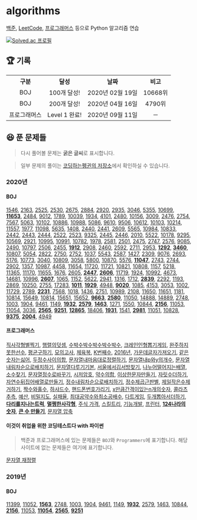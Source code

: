# algorithms

[백준](noj.am), [LeetCode](https://leetcode.com/), [프로그래머스](https://programmers.co.kr/) 등으로 Python 알고리즘 연습

[![Solved.ac
프로필](http://mazassumnida.wtf/api/generate_badge?boj=unodostre)](https://solved.ac/unodostre)

## 🏆 기록

<table>
    <tr>
        <th align="center">구분</th>
        <th align="center">달성</th>
        <th align="center">날짜</th>
        <th align="center">비고</th>
    </tr>
    <tr>
        <td align="center">BOJ</td>
        <td align="center">100개 달성!</td>
        <td align="center">2020년 02월 19일</td>
        <td align="center">10668위</td>
    </tr>
    <tr>
        <td align="center">BOJ</td>
        <td align="center">200개 달성!</td>
        <td align="center">2020년 04월 16일</td>
        <td align="center">4790위</td>
    </tr>
    <tr>
        <td align="center">프로그래머스</td>
        <td align="center">Level 1 완료!</td>
        <td align="center">2020년 09월 11일</td>
        <td align="center">─</td>
    </tr>
</table>

## 😆 푼 문제들

> 다시 풀어볼 문제는 **굵은 글씨**로 표시합니다.

> 일부 문제의 풀이는 [코딩하는펭귄의 저장소](https://cooding-penguin.netlify.app/)에서 확인하실 수 있습니다.

### 2020년

#### BOJ

[1546](https://www.acmicpc.net/problem/1546), [2163](https://www.acmicpc.net/problem/2163), [2525](https://www.acmicpc.net/problem/2525), [2530](https://www.acmicpc.net/problem/2530), [2675](https://www.acmicpc.net/problem/2675), [2884](https://www.acmicpc.net/problem/2884), [2920](https://www.acmicpc.net/problem/2920), [2935](https://www.acmicpc.net/problem/2935), [3046](https://www.acmicpc.net/problem/3046), [5355](https://www.acmicpc.net/problem/5355), [10699](https://www.acmicpc.net/problem/10699), **[11653](https://www.acmicpc.net/problem/11653)**, [2484](https://www.acmicpc.net/problem/2484), [9012](https://www.acmicpc.net/problem/9012), [1789](https://www.acmicpc.net/problem/1789), [10039](https://www.acmicpc.net/problem/10039), [1934](https://www.acmicpc.net/problem/1934), [4101](https://www.acmicpc.net/problem/4101), [2480](https://www.acmicpc.net/problem/2480), [10156](https://www.acmicpc.net/problem/10156), [3009](https://www.acmicpc.net/problem/3009), [2476](https://www.acmicpc.net/problem/2476), [2754](https://www.acmicpc.net/problem/2754), [7567](https://www.acmicpc.net/problem/7567), [5063](https://www.acmicpc.net/problem/5063), [10102](https://www.acmicpc.net/problem/10102), [10886](https://www.acmicpc.net/problem/10886), [10988](https://www.acmicpc.net/problem/10988), [5086](https://www.acmicpc.net/problem/5086), [9610](https://www.acmicpc.net/problem/9610), [9506](https://www.acmicpc.net/problem/9506), [10612](https://www.acmicpc.net/problem/10612), [10103](https://www.acmicpc.net/problem/10103), [10214](https://www.acmicpc.net/problem/10214), [11557](https://www.acmicpc.net/problem/11557), [1977](https://www.acmicpc.net/problem/1977), [11098](https://www.acmicpc.net/problem/11098), [5635](https://www.acmicpc.net/problem/5635), [1408](https://www.acmicpc.net/problem/1408), [2440](https://www.acmicpc.net/problem/2440), [2441](https://www.acmicpc.net/problem/2441), [2609](https://www.acmicpc.net/problem/2609), [5565](https://www.acmicpc.net/problem/5565), [10984](https://www.acmicpc.net/problem/10984), [10833](https://www.acmicpc.net/problem/10833), [2442](https://www.acmicpc.net/problem/2442), [2443](https://www.acmicpc.net/problem/2443), [2444](https://www.acmicpc.net/problem/2444), [2522](https://www.acmicpc.net/problem/2522), [2523](https://www.acmicpc.net/problem/2523), [9325](https://www.acmicpc.net/problem/9325), [2445](https://www.acmicpc.net/problem/2445), [2446](https://www.acmicpc.net/problem/2446), [2010](https://www.acmicpc.net/problem/2010), [5522](https://www.acmicpc.net/problem/5522), [10178](https://www.acmicpc.net/problem/10178), [9295](https://www.acmicpc.net/problem/9295), [10569](https://www.acmicpc.net/problem/10569), [2921](https://www.acmicpc.net/problem/2921), [10995](https://www.acmicpc.net/problem/10995), [10991](https://www.acmicpc.net/problem/10991), [10782](https://www.acmicpc.net/problem/10782), [1978](https://www.acmicpc.net/problem/1978), [2581](https://www.acmicpc.net/problem/2581), [2501](https://www.acmicpc.net/problem/2501), [2475](https://www.acmicpc.net/problem/2475), [2747](https://www.acmicpc.net/problem/2747), [2576](https://www.acmicpc.net/problem/2576), [9085](https://www.acmicpc.net/problem/9085), [2490](https://www.acmicpc.net/problem/2490), [10797](https://www.acmicpc.net/problem/10797), [2506](https://www.acmicpc.net/problem/2506), [2455](https://www.acmicpc.net/problem/2455), **[1912](https://www.acmicpc.net/problem/1912)**, [2908](https://www.acmicpc.net/problem/2908), [2460](https://www.acmicpc.net/problem/2460), [2592](https://www.acmicpc.net/problem/2592), [2711](https://www.acmicpc.net/problem/2711), [2953](https://www.acmicpc.net/problem/2953), **[1292](https://www.acmicpc.net/problem/1292)**, **[3460](https://www.acmicpc.net/problem/3460)**, [10807](https://www.acmicpc.net/problem/10807), [5054](https://www.acmicpc.net/problem/5054), [2822](https://www.acmicpc.net/problem/2822), [2750](https://www.acmicpc.net/problem/2750), [2752](https://www.acmicpc.net/problem/2752), [1037](https://www.acmicpc.net/problem/1037), [5543](https://www.acmicpc.net/problem/5543), [2587](https://www.acmicpc.net/problem/2587), [1427](https://www.acmicpc.net/problem/1427), [2309](https://www.acmicpc.net/problem/2309), [9076](https://www.acmicpc.net/problem/9076), [2693](https://www.acmicpc.net/problem/2693), [5176](https://www.acmicpc.net/problem/5176), [10773](https://www.acmicpc.net/problem/10773), [3040](https://www.acmicpc.net/problem/3040), [10809](https://www.acmicpc.net/problem/10809), [3058](https://www.acmicpc.net/problem/3058), [5800](https://www.acmicpc.net/problem/5800), [10870](https://www.acmicpc.net/problem/10870), [5576](https://www.acmicpc.net/problem/5576), **[11047](https://www.acmicpc.net/problem/11047)**, [2743](https://www.acmicpc.net/problem/2743), [2744](https://www.acmicpc.net/problem/2744), [2902](https://www.acmicpc.net/problem/2902), [1357](https://www.acmicpc.net/problem/1357), [10987](https://www.acmicpc.net/problem/10987), [4458](https://www.acmicpc.net/problem/4458), [11654](https://www.acmicpc.net/problem/11654), [11720](https://www.acmicpc.net/problem/11720), [11721](https://www.acmicpc.net/problem/11721), [10821](https://www.acmicpc.net/problem/10821), [10808](https://www.acmicpc.net/problem/10808), [1157](https://www.acmicpc.net/problem/1157), [5218](https://www.acmicpc.net/problem/5218), [11365](https://www.acmicpc.net/problem/11365), [11170](https://www.acmicpc.net/problem/11170), [11655](https://www.acmicpc.net/problem/11655), [1676](https://www.acmicpc.net/problem/1676), [2605](https://www.acmicpc.net/problem/2605), **[2447](https://www.acmicpc.net/problem/2447)**, **[2606](https://www.acmicpc.net/problem/2606)**, [11719](https://www.acmicpc.net/problem/11719), [1924](https://www.acmicpc.net/problem/1924), [10992](https://www.acmicpc.net/problem/10992), [4673](https://www.acmicpc.net/problem/4673), [14681](https://www.acmicpc.net/problem/14681), [10996](https://www.acmicpc.net/problem/10996), **[2607](https://www.acmicpc.net/problem/2607)**, [1065](https://www.acmicpc.net/problem/1065), [1152](https://www.acmicpc.net/problem/1152), [5622](https://www.acmicpc.net/problem/5622), [2941](https://www.acmicpc.net/problem/2941), [1316](https://www.acmicpc.net/problem/1316), [1712](https://www.acmicpc.net/problem/1712), **[2839](https://www.acmicpc.net/problem/2839)**, [2292](https://www.acmicpc.net/problem/2292), [1193](https://www.acmicpc.net/problem/1193), [2869](https://www.acmicpc.net/problem/2869), [10250](https://www.acmicpc.net/problem/10250), [2755](https://www.acmicpc.net/problem/2755), [17283](https://www.acmicpc.net/problem/17283), **[1011](https://www.acmicpc.net/problem/1011)**, **[1929](https://www.acmicpc.net/problem/1929)**, [4948](https://www.acmicpc.net/problem/4948), **[9020](https://www.acmicpc.net/problem/9020)**, [1085](https://www.acmicpc.net/problem/1085), [4153](https://www.acmicpc.net/problem/4153), [3053](https://www.acmicpc.net/problem/3053), [1002](https://www.acmicpc.net/problem/1002), [11729](https://www.acmicpc.net/problem/11729), [2789](https://www.acmicpc.net/problem/2789), **[2231](https://www.acmicpc.net/problem/2231)**, [7568](https://www.acmicpc.net/problem/7568), [1018](https://www.acmicpc.net/problem/1018), [1436](https://www.acmicpc.net/problem/1436), [2751](https://www.acmicpc.net/problem/2751), [10989](https://www.acmicpc.net/problem/10989), [2108](https://www.acmicpc.net/problem/2108), [11650](https://www.acmicpc.net/problem/11650), [11651](https://www.acmicpc.net/problem/11651), [1181](https://www.acmicpc.net/problem/1181), [10814](https://www.acmicpc.net/problem/10814), [15649](https://www.acmicpc.net/problem/15649), [10814](https://www.acmicpc.net/problem/15650), [15651](https://www.acmicpc.net/problem/15651), [15652](https://www.acmicpc.net/problem/15652), **[9663](https://www.acmicpc.net/problem/9663)**, **[2580](https://www.acmicpc.net/problem/2580)**, [11050](https://www.acmicpc.net/problem/11050), [14888](https://www.acmicpc.net/problem/14888), [14889](https://www.acmicpc.net/problem/1489), [2748](https://www.acmicpc.net/problem/2748), [1003](https://www.acmicpc.net/problem/1003), [1904](https://www.acmicpc.net/problem/1904), [9461](https://www.acmicpc.net/problem/9461), [1149](https://www.acmicpc.net/problem/1149), **[1932](https://www.acmicpc.net/problem/1932)**, **[2579](https://www.acmicpc.net/problem/2579)**, **[1463](https://www.acmicpc.net/problem/1463)**, [1271](https://www.acmicpc.net/problem/1271), [1550](https://www.acmicpc.net/problem/1550), [10844](https://www.acmicpc.net/problem/10844), **[2156](https://www.acmicpc.net/problem/2156)**, [11053](https://www.acmicpc.net/problem/11053), [11054](https://www.acmicpc.net/problem/11054), [3036](https://www.acmicpc.net/problem/3036), **[2565](https://www.acmicpc.net/problem/2565)**, **[9251](https://www.acmicpc.net/problem/9251)**, **[12865](https://www.acmicpc.net/problem/12865)**, [18406](https://www.acmicpc.net/problem/18406), **[1931](https://www.acmicpc.net/problem/1931)**, [1541](https://www.acmicpc.net/problem/1541), **[2981](https://www.acmicpc.net/problem/2981)**, [11051](https://www.acmicpc.net/problem/11051), [10828](https://www.acmicpc.net/problem/10828), **[9375](https://www.acmicpc.net/problem/9375)**, **[2004](https://www.acmicpc.net/problem/2004)**, [4949](https://www.acmicpc.net/problem/4949)

#### 프로그래머스

[직사각형별찍기](https://programmers.co.kr/learn/courses/30/lessons/12969), [행렬의덧셈](https://programmers.co.kr/learn/courses/30/lessons/12950), [수박수박수박수박수박수](https://programmers.co.kr/learn/courses/30/lessons/12922), [크레인인형뽑기게임](https://programmers.co.kr/learn/courses/30/lessons/64061), [완주하지못한선수](https://programmers.co.kr/learn/courses/30/lessons/42576), [평균구하기](https://programmers.co.kr/learn/courses/30/lessons/12944), [모의고사](https://programmers.co.kr/learn/courses/30/lessons/42840), [체육복](https://programmers.co.kr/learn/courses/30/lessons/42862), [K번째수](https://programmers.co.kr/learn/courses/30/lessons/42748), [2016년](https://programmers.co.kr/learn/courses/30/lessons/12901), [가운데글자가져오기](https://programmers.co.kr/learn/courses/30/lessons/12903), [같은숫자는싫어](https://programmers.co.kr/learn/courses/30/lessons/12906), [두정수사이의합](https://programmers.co.kr/learn/courses/30/lessons/12912), [문자열내마음대로정렬하기](https://programmers.co.kr/learn/courses/30/lessons/12915), [문자열내p와y의개수](https://programmers.co.kr/learn/courses/30/lessons/12916), [문자열내림차순으로배치하기](https://programmers.co.kr/learn/courses/30/lessons/12917), [문자열다루기기본](https://programmers.co.kr/learn/courses/30/lessons/12918), [서울에서김서방찾기](https://programmers.co.kr/learn/courses/30/lessons/12919), [나누어떨어지는배열](https://programmers.co.kr/learn/courses/30/lessons/12910), [소수찾기](https://programmers.co.kr/learn/courses/30/lessons/12921), [문자열정수로바꾸기](https://programmers.co.kr/learn/courses/30/lessons/12925), [시저암호](https://programmers.co.kr/learn/courses/30/lessons/12926), [약수의합](https://programmers.co.kr/learn/courses/30/lessons/12928), [이상한문자만들기](https://programmers.co.kr/learn/courses/30/lessons/12930), [자릿수더하기](https://programmers.co.kr/learn/courses/30/lessons/12931), [자연수뒤집어배열로만들기](https://programmers.co.kr/learn/courses/30/lessons/12932), [정수내림차순으로배치하기](https://programmers.co.kr/learn/courses/30/lessons/12933), [정수제곱근판별](https://programmers.co.kr/learn/courses/30/lessons/12934), [제일작은수제거하기](https://programmers.co.kr/learn/courses/30/lessons/12935), [짝수와홀수](https://programmers.co.kr/learn/courses/30/lessons/12937), [하샤드수](https://programmers.co.kr/learn/courses/30/lessons/12947), [핸드폰번호가리기](https://programmers.co.kr/learn/courses/30/lessons/12948), [x만큼간격이있는n개의숫자](https://programmers.co.kr/learn/courses/30/lessons/12954), [콜라츠추측](https://programmers.co.kr/learn/courses/30/lessons/12943), [예산](https://programmers.co.kr/learn/courses/30/lessons/12982), [비밀지도](https://programmers.co.kr/learn/courses/30/lessons/17681), [실패율](https://programmers.co.kr/learn/courses/30/lessons/42889), [최대공약수와최소공배수](https://programmers.co.kr/learn/courses/30/lessons/12940), [다트게임](https://programmers.co.kr/learn/courses/30/lessons/17682), [두개뽑아서더하기](https://programmers.co.kr/learn/courses/30/lessons/68644), **[다리를지나는트럭](https://programmers.co.kr/learn/courses/30/lessons/42583)**, **[멀쩡한사각형](https://programmers.co.kr/learn/courses/30/lessons/62048)**, [주식 가격](https://programmers.co.kr/learn/courses/30/lessons/42584), [스킬트리](https://programmers.co.kr/learn/courses/30/lessons/49993), [기능개발](https://programmers.co.kr/learn/courses/30/lessons/42586), [프린터](https://programmers.co.kr/learn/courses/30/lessons/42587), **[124나라의 숫자](https://programmers.co.kr/learn/courses/30/lessons/12899)**, **[큰 수 만들기](https://programmers.co.kr/learn/courses/30/lessons/42883)**, [문자열 압축](https://programmers.co.kr/learn/courses/30/lessons/60057)

#### 이것이 취업을 위한 코딩테스트다 with 파이썬

> 백준과 프로그래머스에 있는 문제들은 `BOJ`와 `Programmers`에 표기합니다. 해당 사이트에 없는 문제들은 여기에 표기합니다.

[문자열 재정렬](./python-for-coding-test/문자열재정렬.py)

### 2019년

#### BOJ

[11399](https://www.acmicpc.net/problem/11399), [11052](https://www.acmicpc.net/problem/11052), **[1563](https://www.acmicpc.net/problem/1563)**, [2748](https://www.acmicpc.net/problem/2748), [1003](https://www.acmicpc.net/problem/1003), [1904](https://www.acmicpc.net/problem/1904), [9461](https://www.acmicpc.net/problem/9461), [1149](https://www.acmicpc.net/problem/1149), **[1932](https://www.acmicpc.net/problem/1932)**, [2579](https://www.acmicpc.net/problem/2579), [1463](https://www.acmicpc.net/problem/1463), [10844](https://www.acmicpc.net/problem/10844), **[2156](https://www.acmicpc.net/problem/2156)**, [11053](https://www.acmicpc.net/problem/11053), **[11054](https://www.acmicpc.net/problem/11054)**, **[2565](https://www.acmicpc.net/problem/2565)**, **[9251](https://www.acmicpc.net/problem/9251)**

